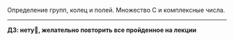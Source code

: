 
Определение групп, колец и полей. Множество C и комплексные числа.

---
**ДЗ: нету🥳, желательно повторить все пройденное на лекции**